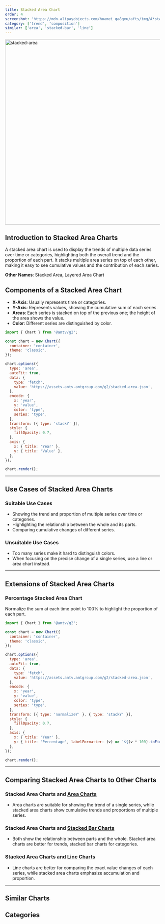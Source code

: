 ```yaml
---
title: Stacked Area Chart
order: 4
screenshot: 'https://mdn.alipayobjects.com/huamei_qa8qxu/afts/img/A*stacked-area-demo.png/original'
category: ['trend', 'composition']
similar: ['area', 'stacked-bar', 'line']
---
```


<img alt="stacked-area" src="https://mdn.alipayobjects.com/huamei_qa8qxu/afts/img/A*stacked-area-demo.png/original" width=600/>

## Introduction to Stacked Area Charts

A stacked area chart is used to display the trends of multiple data series over time or categories, highlighting both the overall trend and the proportion of each part. It stacks multiple area series on top of each other, making it easy to see cumulative values and the contribution of each series.

**Other Names**: Stacked Area, Layered Area Chart

## Components of a Stacked Area Chart

- **X-Axis**: Usually represents time or categories.
- **Y-Axis**: Represents values, showing the cumulative sum of each series.
- **Areas**: Each series is stacked on top of the previous one; the height of the area shows the value.
- **Color**: Different series are distinguished by color.

```js | ob { autoMount: true }
import { Chart } from '@antv/g2';

const chart = new Chart({
  container: 'container',
  theme: 'classic',
});

chart.options({
  type: 'area',
  autoFit: true,
  data: {
    type: 'fetch',
    value: 'https://assets.antv.antgroup.com/g2/stacked-area.json',
  },
  encode: {
    x: 'year',
    y: 'value',
    color: 'type',
    series: 'type',
  },
  transform: [{ type: 'stackY' }],
  style: {
    fillOpacity: 0.7,
  },
  axis: {
    x: { title: 'Year' },
    y: { title: 'Value' },
  },
});

chart.render();
```

---

## Use Cases of Stacked Area Charts

### Suitable Use Cases

- Showing the trend and proportion of multiple series over time or categories.
- Highlighting the relationship between the whole and its parts.
- Comparing cumulative changes of different series.

### Unsuitable Use Cases

- Too many series make it hard to distinguish colors.
- When focusing on the precise change of a single series, use a line or area chart instead.

---

## Extensions of Stacked Area Charts

### Percentage Stacked Area Chart

Normalize the sum at each time point to 100% to highlight the proportion of each part.

```js | ob { autoMount: true }
import { Chart } from '@antv/g2';

const chart = new Chart({
  container: 'container',
  theme: 'classic',
});

chart.options({
  type: 'area',
  autoFit: true,
  data: {
    type: 'fetch',
    value: 'https://assets.antv.antgroup.com/g2/stacked-area.json',
  },
  encode: {
    x: 'year',
    y: 'value',
    color: 'type',
    series: 'type',
  },
  transform: [{ type: 'normalizeY' }, { type: 'stackY' }],
  style: {
    fillOpacity: 0.7,
  },
  axis: {
    x: { title: 'Year' },
    y: { title: 'Percentage', labelFormatter: (v) => `${(v * 100).toFixed(0)}%` },
  },
});

chart.render();
```

---

## Comparing Stacked Area Charts to Other Charts

### Stacked Area Charts and [Area Charts](/en/charts/area)

- Area charts are suitable for showing the trend of a single series, while stacked area charts show cumulative trends and proportions of multiple series.

### Stacked Area Charts and [Stacked Bar Charts](/en/charts/stacked-bar)

- Both show the relationship between parts and the whole. Stacked area charts are better for trends, stacked bar charts for categories.

### Stacked Area Charts and [Line Charts](/en/charts/line)

- Line charts are better for comparing the exact value changes of each series, while stacked area charts emphasize accumulation and proportion.

---

## Similar Charts

<code src="./demos/list-card.tsx"></code>

## Categories

<code src="./demos/list-category.tsx"></code>